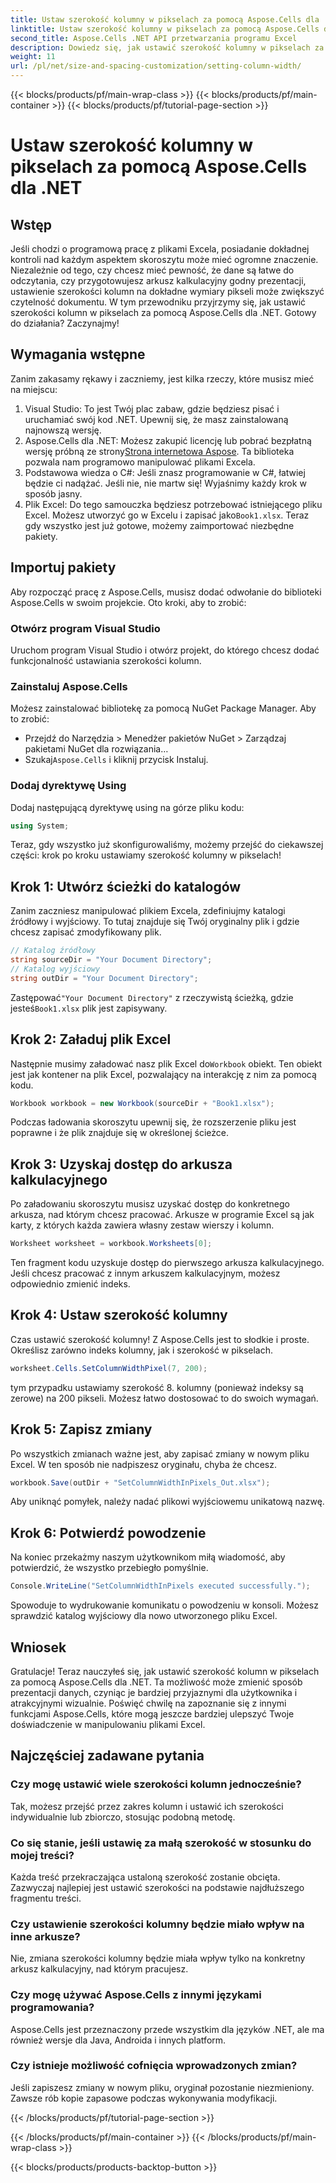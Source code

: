 ```yaml
---
title: Ustaw szerokość kolumny w pikselach za pomocą Aspose.Cells dla .NET
linktitle: Ustaw szerokość kolumny w pikselach za pomocą Aspose.Cells dla .NET
second_title: Aspose.Cells .NET API przetwarzania programu Excel
description: Dowiedz się, jak ustawić szerokość kolumny w pikselach za pomocą Aspose.Cells dla .NET. Ulepsz swoje pliki Excela dzięki temu prostemu przewodnikowi krok po kroku.
weight: 11
url: /pl/net/size-and-spacing-customization/setting-column-width/
---
```


{{< blocks/products/pf/main-wrap-class >}}
{{< blocks/products/pf/main-container >}}
{{< blocks/products/pf/tutorial-page-section >}}

# Ustaw szerokość kolumny w pikselach za pomocą Aspose.Cells dla .NET

## Wstęp
Jeśli chodzi o programową pracę z plikami Excela, posiadanie dokładnej kontroli nad każdym aspektem skoroszytu może mieć ogromne znaczenie. Niezależnie od tego, czy chcesz mieć pewność, że dane są łatwe do odczytania, czy przygotowujesz arkusz kalkulacyjny godny prezentacji, ustawienie szerokości kolumn na dokładne wymiary pikseli może zwiększyć czytelność dokumentu. W tym przewodniku przyjrzymy się, jak ustawić szerokości kolumn w pikselach za pomocą Aspose.Cells dla .NET. Gotowy do działania? Zaczynajmy!
## Wymagania wstępne
Zanim zakasamy rękawy i zaczniemy, jest kilka rzeczy, które musisz mieć na miejscu:
1. Visual Studio: To jest Twój plac zabaw, gdzie będziesz pisać i uruchamiać swój kod .NET. Upewnij się, że masz zainstalowaną najnowszą wersję.
2.  Aspose.Cells dla .NET: Możesz zakupić licencję lub pobrać bezpłatną wersję próbną ze strony[Strona internetowa Aspose](https://releases.aspose.com/cells/net/). Ta biblioteka pozwala nam programowo manipulować plikami Excela.
3. Podstawowa wiedza o C#: Jeśli znasz programowanie w C#, łatwiej będzie ci nadążać. Jeśli nie, nie martw się! Wyjaśnimy każdy krok w sposób jasny.
4.  Plik Excel: Do tego samouczka będziesz potrzebować istniejącego pliku Excel. Możesz utworzyć go w Excelu i zapisać jako`Book1.xlsx`.
Teraz gdy wszystko jest już gotowe, możemy zaimportować niezbędne pakiety.
## Importuj pakiety
Aby rozpocząć pracę z Aspose.Cells, musisz dodać odwołanie do biblioteki Aspose.Cells w swoim projekcie. Oto kroki, aby to zrobić:
### Otwórz program Visual Studio
Uruchom program Visual Studio i otwórz projekt, do którego chcesz dodać funkcjonalność ustawiania szerokości kolumn.
### Zainstaluj Aspose.Cells
Możesz zainstalować bibliotekę za pomocą NuGet Package Manager. Aby to zrobić:
- Przejdź do Narzędzia > Menedżer pakietów NuGet > Zarządzaj pakietami NuGet dla rozwiązania…
-  Szukaj`Aspose.Cells` i kliknij przycisk Instaluj.
### Dodaj dyrektywę Using
Dodaj następującą dyrektywę using na górze pliku kodu:
```csharp
using System;
```
Teraz, gdy wszystko już skonfigurowaliśmy, możemy przejść do ciekawszej części: krok po kroku ustawiamy szerokość kolumny w pikselach!
## Krok 1: Utwórz ścieżki do katalogów
Zanim zaczniesz manipulować plikiem Excela, zdefiniujmy katalogi źródłowy i wyjściowy. To tutaj znajduje się Twój oryginalny plik i gdzie chcesz zapisać zmodyfikowany plik.
```csharp
// Katalog źródłowy
string sourceDir = "Your Document Directory";
// Katalog wyjściowy
string outDir = "Your Document Directory";
```
 Zastępować`"Your Document Directory"` z rzeczywistą ścieżką, gdzie jesteś`Book1.xlsx` plik jest zapisywany.
## Krok 2: Załaduj plik Excel
 Następnie musimy załadować nasz plik Excel do`Workbook` obiekt. Ten obiekt jest jak kontener na plik Excel, pozwalający na interakcję z nim za pomocą kodu.
```csharp
Workbook workbook = new Workbook(sourceDir + "Book1.xlsx");
```
Podczas ładowania skoroszytu upewnij się, że rozszerzenie pliku jest poprawne i że plik znajduje się w określonej ścieżce.
## Krok 3: Uzyskaj dostęp do arkusza kalkulacyjnego
Po załadowaniu skoroszytu musisz uzyskać dostęp do konkretnego arkusza, nad którym chcesz pracować. Arkusze w programie Excel są jak karty, z których każda zawiera własny zestaw wierszy i kolumn.
```csharp
Worksheet worksheet = workbook.Worksheets[0];
```
Ten fragment kodu uzyskuje dostęp do pierwszego arkusza kalkulacyjnego. Jeśli chcesz pracować z innym arkuszem kalkulacyjnym, możesz odpowiednio zmienić indeks.
## Krok 4: Ustaw szerokość kolumny
Czas ustawić szerokość kolumny! Z Aspose.Cells jest to słodkie i proste. Określisz zarówno indeks kolumny, jak i szerokość w pikselach.
```csharp
worksheet.Cells.SetColumnWidthPixel(7, 200);
```
tym przypadku ustawiamy szerokość 8. kolumny (ponieważ indeksy są zerowe) na 200 pikseli. Możesz łatwo dostosować to do swoich wymagań.
## Krok 5: Zapisz zmiany
Po wszystkich zmianach ważne jest, aby zapisać zmiany w nowym pliku Excel. W ten sposób nie nadpiszesz oryginału, chyba że chcesz.
```csharp
workbook.Save(outDir + "SetColumnWidthInPixels_Out.xlsx");
```
Aby uniknąć pomyłek, należy nadać plikowi wyjściowemu unikatową nazwę.
## Krok 6: Potwierdź powodzenie
Na koniec przekażmy naszym użytkownikom miłą wiadomość, aby potwierdzić, że wszystko przebiegło pomyślnie.
```csharp
Console.WriteLine("SetColumnWidthInPixels executed successfully.");
```
Spowoduje to wydrukowanie komunikatu o powodzeniu w konsoli. Możesz sprawdzić katalog wyjściowy dla nowo utworzonego pliku Excel.
## Wniosek
Gratulacje! Teraz nauczyłeś się, jak ustawić szerokość kolumn w pikselach za pomocą Aspose.Cells dla .NET. Ta możliwość może zmienić sposób prezentacji danych, czyniąc je bardziej przyjaznymi dla użytkownika i atrakcyjnymi wizualnie. Poświęć chwilę na zapoznanie się z innymi funkcjami Aspose.Cells, które mogą jeszcze bardziej ulepszyć Twoje doświadczenie w manipulowaniu plikami Excel.
## Najczęściej zadawane pytania
### Czy mogę ustawić wiele szerokości kolumn jednocześnie?
Tak, możesz przejść przez zakres kolumn i ustawić ich szerokości indywidualnie lub zbiorczo, stosując podobną metodę.
### Co się stanie, jeśli ustawię za małą szerokość w stosunku do mojej treści?
Każda treść przekraczająca ustaloną szerokość zostanie obcięta. Zazwyczaj najlepiej jest ustawić szerokości na podstawie najdłuższego fragmentu treści.
### Czy ustawienie szerokości kolumny będzie miało wpływ na inne arkusze?
Nie, zmiana szerokości kolumny będzie miała wpływ tylko na konkretny arkusz kalkulacyjny, nad którym pracujesz.
### Czy mogę używać Aspose.Cells z innymi językami programowania?
Aspose.Cells jest przeznaczony przede wszystkim dla języków .NET, ale ma również wersje dla Java, Androida i innych platform.
### Czy istnieje możliwość cofnięcia wprowadzonych zmian?
Jeśli zapiszesz zmiany w nowym pliku, oryginał pozostanie niezmieniony. Zawsze rób kopie zapasowe podczas wykonywania modyfikacji.

{{< /blocks/products/pf/tutorial-page-section >}}

{{< /blocks/products/pf/main-container >}}
{{< /blocks/products/pf/main-wrap-class >}}

{{< blocks/products/products-backtop-button >}}
